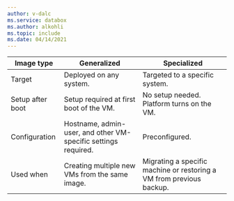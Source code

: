 ```yaml
---
author: v-dalc
ms.service: databox
ms.author: alkohli
ms.topic: include
ms.date: 04/14/2021
---
```


|Image type  |Generalized  |Specialized  |
|---------|---------|---------|
|Target     |Deployed on any system.         | Targeted to a specific system.        |
|Setup after boot     | Setup required at first boot of the VM.          | No setup needed. <br> Platform turns on the VM.        |
|Configuration     |Hostname, admin-user, and other VM-specific settings required.         |Preconfigured.         |
|Used when     |Creating multiple new VMs from the same image.         |Migrating a specific machine or restoring a VM from previous backup.         |
